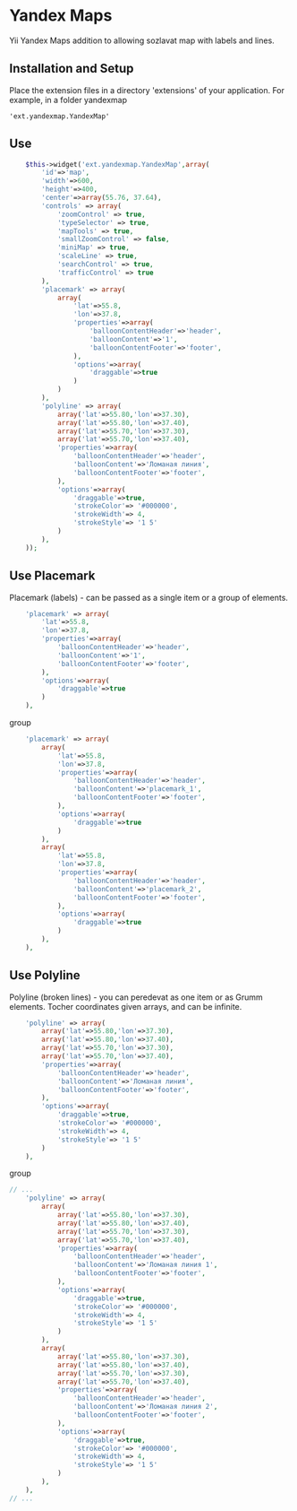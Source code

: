 Yandex Maps
===========

Yii Yandex Maps addition to allowing sozlavat map with labels and lines.

Installation and Setup
---------------------

Place the extension files in a directory 'extensions' of your application. For example, in a folder yandexmap

~~~
'ext.yandexmap.YandexMap'
~~~

Use
-----

```php
	$this->widget('ext.yandexmap.YandexMap',array(
		'id'=>'map',
		'width'=>600,
		'height'=>400,
		'center'=>array(55.76, 37.64),
		'controls' => array(
			'zoomControl' => true,
			'typeSelector' => true,
			'mapTools' => true,
			'smallZoomControl' => false,
			'miniMap' => true,
			'scaleLine' => true,
			'searchControl' => true,
			'trafficControl' => true
		),
		'placemark' => array(
			array(
				'lat'=>55.8,
				'lon'=>37.8,
				'properties'=>array(
					'balloonContentHeader'=>'header',
					'balloonContent'=>'1',
					'balloonContentFooter'=>'footer',
				),
				'options'=>array(
					'draggable'=>true
				)
			)
		),
		'polyline' => array(
			array('lat'=>55.80,'lon'=>37.30),
			array('lat'=>55.80,'lon'=>37.40),
            array('lat'=>55.70,'lon'=>37.30),
            array('lat'=>55.70,'lon'=>37.40),
			'properties'=>array(
				'balloonContentHeader'=>'header',
				'balloonContent'=>'Ломаная линия',
				'balloonContentFooter'=>'footer',
			),
			'options'=>array(
				'draggable'=>true,
				'strokeColor'=> '#000000',
				'strokeWidth'=> 4,
				'strokeStyle'=> '1 5'
			)
		),
	));

```

Use Placemark
---

Placemark (labels) - can be passed as a single item or a group of elements.

```php
	'placemark' => array(
		'lat'=>55.8,
		'lon'=>37.8,
		'properties'=>array(
			'balloonContentHeader'=>'header',
			'balloonContent'=>'1',
			'balloonContentFooter'=>'footer',
		),
		'options'=>array(
			'draggable'=>true
		)
	),
```

group

```php
	'placemark' => array(
		array(
			'lat'=>55.8,
			'lon'=>37.8,
			'properties'=>array(
				'balloonContentHeader'=>'header',
				'balloonContent'=>'placemark_1',
				'balloonContentFooter'=>'footer',
			),
			'options'=>array(
				'draggable'=>true
			)
		),
		array(
			'lat'=>55.8,
			'lon'=>37.8,
			'properties'=>array(
				'balloonContentHeader'=>'header',
				'balloonContent'=>'placemark_2',
				'balloonContentFooter'=>'footer',
			),
			'options'=>array(
				'draggable'=>true
			)
		),
	),

```

Use Polyline
---

Polyline (broken lines) - you can peredevat as one item or as Grumm elements. Tocher coordinates given arrays, and can be infinite.

```php
	'polyline' => array(
		array('lat'=>55.80,'lon'=>37.30),
		array('lat'=>55.80,'lon'=>37.40),
		array('lat'=>55.70,'lon'=>37.30),
		array('lat'=>55.70,'lon'=>37.40),
		'properties'=>array(
			'balloonContentHeader'=>'header',
			'balloonContent'=>'Ломаная линия',
			'balloonContentFooter'=>'footer',
		),
		'options'=>array(
			'draggable'=>true,
			'strokeColor'=> '#000000',
			'strokeWidth'=> 4,
			'strokeStyle'=> '1 5'
		)
	),
```

group

```php
// ...
	'polyline' => array(
		array(
			array('lat'=>55.80,'lon'=>37.30),
			array('lat'=>55.80,'lon'=>37.40),
			array('lat'=>55.70,'lon'=>37.30),
			array('lat'=>55.70,'lon'=>37.40),
			'properties'=>array(
				'balloonContentHeader'=>'header',
				'balloonContent'=>'Ломаная линия 1',
				'balloonContentFooter'=>'footer',
			),
			'options'=>array(
				'draggable'=>true,
				'strokeColor'=> '#000000',
				'strokeWidth'=> 4,
				'strokeStyle'=> '1 5'
			)
		),
		array(
			array('lat'=>55.80,'lon'=>37.30),
			array('lat'=>55.80,'lon'=>37.40),
			array('lat'=>55.70,'lon'=>37.30),
			array('lat'=>55.70,'lon'=>37.40),
			'properties'=>array(
				'balloonContentHeader'=>'header',
				'balloonContent'=>'Ломаная линия 2',
				'balloonContentFooter'=>'footer',
			),
			'options'=>array(
				'draggable'=>true,
				'strokeColor'=> '#000000',
				'strokeWidth'=> 4,
				'strokeStyle'=> '1 5'
			)
		),
	),
// ...

```
